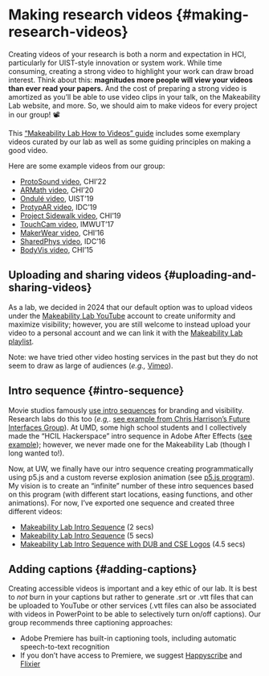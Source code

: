 # **Making research videos** {#making-research-videos}

Creating videos of your research is both a norm and expectation in HCI, particularly for UIST-style innovation or system work. While time consuming, creating a strong video to highlight your work can draw broad interest. Think about this: **magnitudes more people will view your videos than ever read your papers.** And the cost of preparing a strong video is amortized as you’ll be able to use video clips in your talk, on the Makeability Lab website, and more. So, we should aim to make videos for every project in our group\! 📽

This [“Makeability Lab How to Videos” guide](https://docs.google.com/presentation/d/1-Pn10VnlFd-9J8ampzJb3aWN5ro_tsoHnpxICGtQehw/) includes some exemplary videos curated by our lab as well as some guiding principles on making a good video.

Here are some example videos from our group:

* [ProtoSound video](https://youtu.be/H4JWZgAF5dY), CHI’22  
* [ARMath video](https://youtu.be/nUC0toUJZUk), CHI’20  
* [Ondulé video](https://youtu.be/Zln1WlrDQ-4), UIST’19  
* [ProtypAR video](https://player.vimeo.com/video/332772744), IDC’19  
* [Project Sidewalk video](https://youtu.be/F3voLirScmY), CHI’19   
* [TouchCam video](https://youtu.be/VREiWI_38BQ), IMWUT’17  
* [MakerWear video](https://youtu.be/14Fa_VOJHIA), CHI’16  
* [SharedPhys video](https://youtu.be/eRIO4AzPd8s), IDC’16  
* [BodyVis video](https://vimeo.com/164630179), CHI’15

## **Uploading and sharing videos** {#uploading-and-sharing-videos}

As a lab, we decided in 2024 that our default option was to upload videos under the [Makeability Lab YouTube](https://www.youtube.com/makeabilitylab) account to create uniformity and maximize visibility; however, you are still welcome to instead upload your video to a personal account and we can link it with the [Makeability Lab playlist](https://www.youtube.com/watch?v=Zln1WlrDQ-4&list=PL1vJN5d51Q50Q9FFRGmJtXUKdQh40EbuF).

Note: we have tried other video hosting services in the past but they do not seem to draw as large of audiences (*e.g.,* [Vimeo](https://vimeo.com/164630179)).

## **Intro sequence** {#intro-sequence}

Movie studios famously [use intro sequences](https://www.youtube.com/watch?v=z3vYVjrVrEM) for branding and visibility. Research labs do this too (*e.g,.* [see example from Chris Harrison’s Future Interfaces Group](https://youtu.be/W42EgodN5Hg?si=REqX1FWRzAjVK-BH)). At UMD, some high school students and I collectively made the “HCIL Hackerspace” intro sequence in Adobe After Effects ([see example](https://www.youtube.com/watch?v=EUDvIB4vv0Q)); however, we never made one for the Makeability Lab (though I long wanted to\!).

Now, at UW, we finally have our intro sequence creating programmatically using p5.js and a custom reverse explosion animation (see [p5.js program](https://makeabilitylab.github.io/p5js/Art/MakeabilityLabAnimation2-ReverseExplosion/)). My vision is to create an “infinite” number of these intro sequences based on this program (with different start locations, easing functions, and other animations). For now, I’ve exported one sequence and created three different videos:

* [Makeability Lab Intro Sequence](https://drive.google.com/file/d/1YahGZJlaFbp_IHnMD0E4gCgwBAUw89Xv/view?usp=drive_link) (2 secs)  
* [Makeability Lab Intro Sequence](https://drive.google.com/file/d/1-A7LesRbQW29bUv70NJkumrUq2yPfP0s/view?usp=sharing) (5 secs)  
* [Makeability Lab Intro Sequence with DUB and CSE Logos](https://drive.google.com/file/d/1tjQl9Uk0jvd99uFN0xUpMY_qW6E_Xv9w/view?usp=drive_link) (4.5 secs)

## **Adding captions** {#adding-captions}

Creating accessible videos is important and a key ethic of our lab. It is best to *not* burn in your captions but rather to generate .srt or .vtt files that can be uploaded to YouTube or other services (.vtt files can also be associated with videos in PowerPoint to be able to selectively turn on/off captions). Our group recommends three captioning approaches:

* Adobe Premiere has built-in captioning tools, including automatic speech-to-text recognition  
* If you don’t have access to Premiere, we suggest [Happyscribe](https://www.happyscribe.com/subtitle-tools/add-subtitles-to-video) and [Flixier](https://flixier.com/)